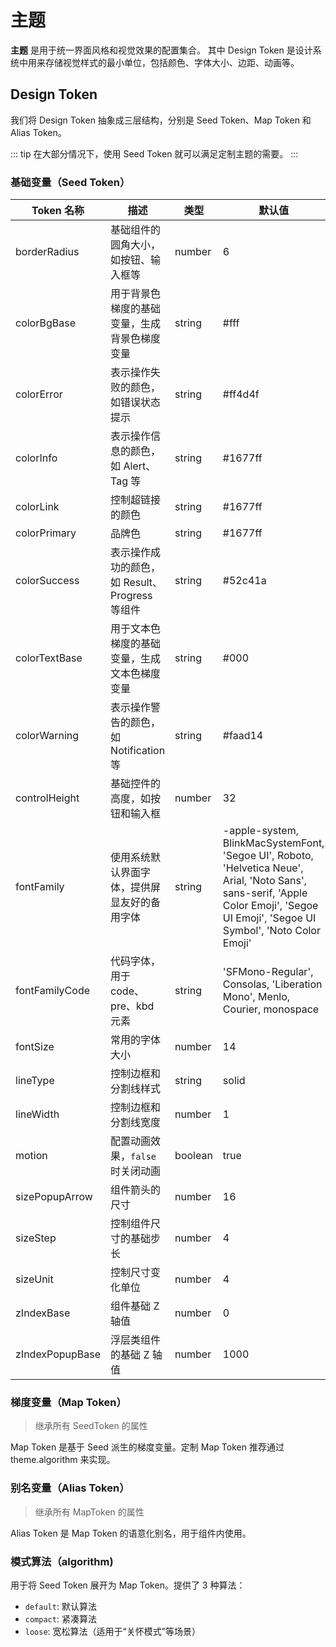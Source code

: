 # 主题

**主题** 是用于统一界面风格和视觉效果的配置集合。 其中 Design Token 是设计系统中用来存储视觉样式的最小单位，包括颜色、字体大小、边距、动画等。

## Design Token

我们将 Design Token 抽象成三层结构，分别是 Seed Token、Map Token 和 Alias Token。

::: tip
在大部分情况下，使用 Seed Token 就可以满足定制主题的需要。
:::

### 基础变量（Seed Token）

| Token 名称      | 描述                                           | 类型    | 默认值                                                                                                                                                                                |
| --------------- | ---------------------------------------------- | ------- | ------------------------------------------------------------------------------------------------------------------------------------------------------------------------------------- |
| borderRadius    | 基础组件的圆角大小，如按钮、输入框等           | number  | 6                                                                                                                                                                                     |
| colorBgBase     | 用于背景色梯度的基础变量，生成背景色梯度变量   | string  | #fff                                                                                                                                                                                  |
| colorError      | 表示操作失败的颜色，如错误状态提示             | string  | #ff4d4f                                                                                                                                                                               |
| colorInfo       | 表示操作信息的颜色，如 Alert、Tag 等           | string  | #1677ff                                                                                                                                                                               |
| colorLink       | 控制超链接的颜色                               | string  | #1677ff                                                                                                                                                                               |
| colorPrimary    | 品牌色                                         | string  | #1677ff                                                                                                                                                                               |
| colorSuccess    | 表示操作成功的颜色，如 Result、Progress 等组件 | string  | #52c41a                                                                                                                                                                               |
| colorTextBase   | 用于文本色梯度的基础变量，生成文本色梯度变量   | string  | #000                                                                                                                                                                                  |
| colorWarning    | 表示操作警告的颜色，如 Notification 等         | string  | #faad14                                                                                                                                                                               |
| controlHeight   | 基础控件的高度，如按钮和输入框                 | number  | 32                                                                                                                                                                                    |
| fontFamily      | 使用系统默认界面字体，提供屏显友好的备用字体   | string  | -apple-system, BlinkMacSystemFont, 'Segoe UI', Roboto, 'Helvetica Neue', Arial, 'Noto Sans', sans-serif, 'Apple Color Emoji', 'Segoe UI Emoji', 'Segoe UI Symbol', 'Noto Color Emoji' |
| fontFamilyCode  | 代码字体，用于 code、pre、kbd 元素             | string  | 'SFMono-Regular', Consolas, 'Liberation Mono', Menlo, Courier, monospace                                                                                                              |
| fontSize        | 常用的字体大小                                 | number  | 14                                                                                                                                                                                    |
| lineType        | 控制边框和分割线样式                           | string  | solid                                                                                                                                                                                 |
| lineWidth       | 控制边框和分割线宽度                           | number  | 1                                                                                                                                                                                     |
| motion          | 配置动画效果，`false` 时关闭动画               | boolean | true                                                                                                                                                                                  |
| sizePopupArrow  | 组件箭头的尺寸                                 | number  | 16                                                                                                                                                                                    |
| sizeStep        | 控制组件尺寸的基础步长                         | number  | 4                                                                                                                                                                                     |
| sizeUnit        | 控制尺寸变化单位                               | number  | 4                                                                                                                                                                                     |
| zIndexBase      | 组件基础 Z 轴值                                | number  | 0                                                                                                                                                                                     |
| zIndexPopupBase | 浮层类组件的基础 Z 轴值                        | number  | 1000                                                                                                                                                                                  |

### 梯度变量（Map Token）

> 继承所有 SeedToken 的属性

Map Token 是基于 Seed 派生的梯度变量。定制 Map Token 推荐通过 theme.algorithm 来实现。

### 别名变量（Alias Token）

> 继承所有 MapToken 的属性

Alias Token 是 Map Token 的语意化别名，用于组件内使用。

### 模式算法（algorithm)

用于将 Seed Token 展开为 Map Token。提供了 3 种算法：

- `default`: 默认算法
- `compact`: 紧凑算法
- `loose`: 宽松算法（适用于“关怀模式”等场景）
